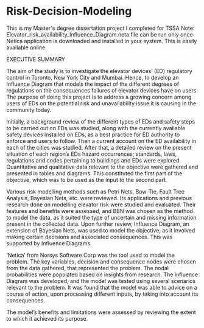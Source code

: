 # Risk-Decision-Modeling
This is my Master's degree dissertation project I completed for TSSA
Note: Elevator_risk_availability_Influence_Diagram.neta file can be run only once Netica application is downloaded and installed in your system. This is easily available online.

EXECUTIVE SUMMARY

The aim of the study is to investigate the elevator devices’ (ED) regulatory control in Toronto, New York City and Mumbai. Hence, to develop an Influence Diagram that models the 
impact of the different degrees of regulations on the consequences failures of elevator devices have on users. The purpose of doing this project is to address a growing concern 
among users of EDs on the potential risk and unavailability issue it is causing in the community today.

Initially, a background review of the different types of EDs and safety steps to be carried out on EDs was studied, along with the currently available safety devices installed on 
EDs, as a best practice for ED authority to enforce and users to follow. Then a current account on the ED availability in each of the cities was studied. After that, a detailed 
review on the present situation of each region’s EDs hazard occurrences; standards, laws, regulations and codes pertaining to buildings and EDs were explored. Quantitative and
qualitative data relevant to the objective were gathered and presented in tables and diagrams. This constituted the first part of the objective, which was to be used as the input
to the second part.

Various risk modelling methods such as Petri Nets, Bow-Tie, Fault Tree Analysis, Bayesian Nets, etc. were reviewed. Its applications and previous research done on modelling 
elevator risk were studied and evaluated. Their features and benefits were assessed, and BBN was chosen as the method to model the data, as it suited the type of uncertain and
missing information present in the collected data. Upon further review, Influence Diagram, an extension of Bayesian Nets, was used to model the objective, as it involved making 
certain decisions and associated consequences. This was supported by Influence Diagrams.

‘Netica’ from Norsys Software Corp was the tool used to model the problem. The key variables, decision and consequence nodes were chosen from the data gathered, that represented
the problem. The nodal probabilities were populated based on insights from research. The Influence Diagram was developed, and the model was tested using several scenarios relevant
to the problem. It was found that the model was able to advice on a course of action, upon processing different inputs, by taking into account its consequences.

The model’s benefits and limitations were assessed by reviewing the extent to which it achieved its purpose.
